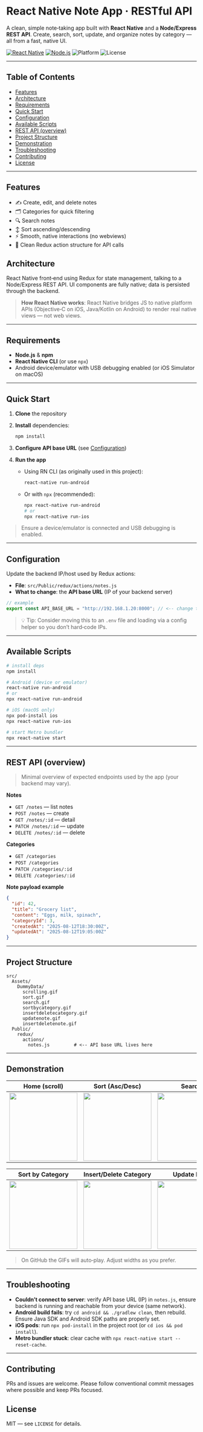 # React Native Note App · RESTful API

A clean, simple note‑taking app built with **React Native** and a **Node/Express REST API**. Create, search, sort, update, and organize notes by category — all from a fast, native UI.

<p align="left">
  <a href="https://facebook.github.io/react-native/"><img alt="React Native" src="https://img.shields.io/badge/React%20Native-0.60-blue.svg?style=flat-square"></a>
  <a href="https://nodejs.org/"><img alt="Node.js" src="https://img.shields.io/badge/Node.js-10.16-green.svg?style=flat-square"></a>
  <img alt="Platform" src="https://img.shields.io/badge/platform-Android%20%7C%20iOS-lightgrey.svg?style=flat-square">
  <img alt="License" src="https://img.shields.io/badge/license-MIT-black.svg?style=flat-square">
</p>

---

## Table of Contents

* [Features](#features)
* [Architecture](#architecture)
* [Requirements](#requirements)
* [Quick Start](#quick-start)
* [Configuration](#configuration)
* [Available Scripts](#available-scripts)
* [REST API (overview)](#rest-api-overview)
* [Project Structure](#project-structure)
* [Demonstration](#demonstration)
* [Troubleshooting](#troubleshooting)
* [Contributing](#contributing)
* [License](#license)

---

## Features

* ✍️ Create, edit, and delete notes
* 🗂️ Categories for quick filtering
* 🔍 Search notes
* ↕️ Sort ascending/descending
* ⚡ Smooth, native interactions (no webviews)
* 🔗 Clean Redux action structure for API calls

## Architecture

React Native front‑end using Redux for state management, talking to a Node/Express REST API. UI components are fully native; data is persisted through the backend.

> **How React Native works**: React Native bridges JS to native platform APIs (Objective‑C on iOS, Java/Kotlin on Android) to render real native views — not web views.

---

## Requirements

* **Node.js** & **npm**
* **React Native CLI** (or use `npx`)
* Android device/emulator with USB debugging enabled (or iOS Simulator on macOS)

---

## Quick Start

1. **Clone** the repository
2. **Install** dependencies:

   ```bash
   npm install
   ```
3. **Configure API base URL** (see [Configuration](#configuration))
4. **Run the app**

   * Using RN CLI (as originally used in this project):

     ```bash
     react-native run-android
     ```
   * Or with `npx` (recommended):

     ```bash
     npx react-native run-android
     # or
     npx react-native run-ios
     ```

> Ensure a device/emulator is connected and USB debugging is enabled.

---

## Configuration

Update the backend IP/host used by Redux actions:

* **File**: `src/Public/redux/actions/notes.js`
* **What to change**: the **API base URL** (IP of your backend server)

```js
// example
export const API_BASE_URL = "http://192.168.1.20:8000"; // <-- change to your backend IP
```

> 💡 Tip: Consider moving this to an `.env` file and loading via a config helper so you don’t hard‑code IPs.

---

## Available Scripts

```bash
# install deps
npm install

# Android (device or emulator)
react-native run-android
# or
npx react-native run-android

# iOS (macOS only)
npx pod-install ios
npx react-native run-ios

# start Metro bundler
npx react-native start
```

---

## REST API (overview)

> Minimal overview of expected endpoints used by the app (your backend may vary).

**Notes**

* `GET /notes` — list notes
* `POST /notes` — create
* `GET /notes/:id` — detail
* `PATCH /notes/:id` — update
* `DELETE /notes/:id` — delete

**Categories**

* `GET /categories`
* `POST /categories`
* `PATCH /categories/:id`
* `DELETE /categories/:id`

**Note payload example**

```json
{
  "id": 42,
  "title": "Grocery list",
  "content": "Eggs, milk, spinach",
  "categoryId": 3,
  "createdAt": "2025-08-12T18:30:00Z",
  "updatedAt": "2025-08-12T19:05:00Z"
}
```

---

## Project Structure

```
src/
  Assets/
    DummyData/
      scrolling.gif
      sort.gif
      search.gif
      sortbycategory.gif
      insertdeletecategory.gif
      updatenote.gif
      insertdeletenote.gif
  Public/
    redux/
      actions/
        notes.js         # <-- API base URL lives here
```

---

## Demonstration

| Home (scroll)                                               | Sort (Asc/Desc)                                        | Search                                                   |
| ----------------------------------------------------------- | ------------------------------------------------------ | -------------------------------------------------------- |
| <img src='src/Assets/DummyData/scrolling.gif' width='180'/> | <img src='src/Assets/DummyData/sort.gif' width='180'/> | <img src='src/Assets/DummyData/search.gif' width='180'/> |

| Sort by Category                                                 | Insert/Delete **Category**                                             | Update Note                                                  | Insert/Delete **Note**                                             |
| ---------------------------------------------------------------- | ---------------------------------------------------------------------- | ------------------------------------------------------------ | ------------------------------------------------------------------ |
| <img src='src/Assets/DummyData/sortbycategory.gif' width='180'/> | <img src='src/Assets/DummyData/insertdeletecategory.gif' width='180'/> | <img src='src/Assets/DummyData/updatenote.gif' width='180'/> | <img src='src/Assets/DummyData/insertdeletenote.gif' width='180'/> |

> On GitHub the GIFs will auto‑play. Adjust widths as you prefer.

---

## Troubleshooting

* **Couldn’t connect to server**: verify API base URL (IP) in `notes.js`, ensure backend is running and reachable from your device (same network).
* **Android build fails**: try `cd android && ./gradlew clean`, then rebuild. Ensure Java SDK and Android SDK paths are properly set.
* **iOS pods**: run `npx pod-install` in the project root (or `cd ios && pod install`).
* **Metro bundler stuck**: clear cache with `npx react-native start --reset-cache`.

---

## Contributing

PRs and issues are welcome. Please follow conventional commit messages where possible and keep PRs focused.

## License

MIT — see `LICENSE` for details.
